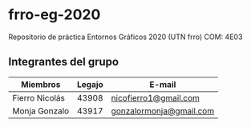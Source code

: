 # frro-eg-2020
Repositorio de práctica Entornos Gráficos 2020 (UTN frro)
COM: 4E03

## Integrantes del grupo

| Miembros| Legajo|E-mail|
| ----- | ---- | ---- |
| Fierro Nicolás | 43908 | nicofierro1@gmail.com |
| Monja Gonzalo  | 43917 | gonzalormonja@gmail.com |